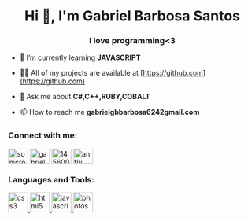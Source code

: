 <h1 align="center">Hi 👋, I'm Gabriel Barbosa Santos</h1>
<h3 align="center">I love programming<3</h3>

- 🌱 I’m currently learning **JAVASCRIPT**

- 👨‍💻 All of my projects are available at [https://github.com](https://github.com)

- 💬 Ask me about **C#,C++,RUBY,COBALT**

- 📫 How to reach me **gabrielgbbarbosa6242gmail.com**

<h3 align="left">Connect with me:</h3>
<p align="left">
<a href="https://twitter.com/sonicroludo" target="blank"><img align="center" src="https://cdn.jsdelivr.net/npm/simple-icons@3.0.1/icons/twitter.svg" alt="sonicroludo" height="30" width="40" /></a>
<a href="https://linkedin.com/in/gabriel barbosa santos" target="blank"><img align="center" src="https://cdn.jsdelivr.net/npm/simple-icons@3.0.1/icons/linkedin.svg" alt="gabriel barbosa santos" height="30" width="40" /></a>
<a href="https://stackoverflow.com/users/14560086" target="blank"><img align="center" src="https://cdn.jsdelivr.net/npm/simple-icons@3.0.1/icons/stackoverflow.svg" alt="14560086" height="30" width="40" /></a>
<a href="https://instagram.com/anfly_" target="blank"><img align="center" src="https://cdn.jsdelivr.net/npm/simple-icons@3.0.1/icons/instagram.svg" alt="anfly_" height="30" width="40" /></a>
</p>

<h3 align="left">Languages and Tools:</h3>
<p align="left"> <a href="https://www.w3schools.com/css/" target="_blank"> <img src="https://devicons.github.io/devicon/devicon.git/icons/css3/css3-original-wordmark.svg" alt="css3" width="40" height="40"/> </a> <a href="https://www.w3.org/html/" target="_blank"> <img src="https://devicons.github.io/devicon/devicon.git/icons/html5/html5-original-wordmark.svg" alt="html5" width="40" height="40"/> </a> <a href="https://developer.mozilla.org/en-US/docs/Web/JavaScript" target="_blank"> <img src="https://devicons.github.io/devicon/devicon.git/icons/javascript/javascript-original.svg" alt="javascript" width="40" height="40"/> </a> <a href="https://www.photoshop.com/en" target="_blank"> <img src="https://devicons.github.io/devicon/devicon.git/icons/photoshop/photoshop-plain.svg" alt="photoshop" width="40" height="40"/> </a> </p>
